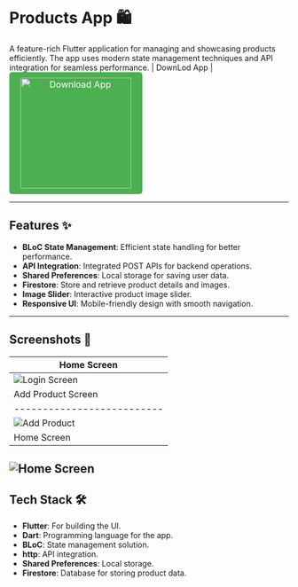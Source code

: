 # Products App 🛍️

A feature-rich Flutter application for managing and showcasing products efficiently. The app uses modern state management techniques and API integration for seamless performance.
| DownLod App   |
<a href="https://github.com/AyushSoni45655/productApp/releases/download/1.0.0/Product.App.apk" style="display: inline-block; background-color: #4CAF50; color: white; padding: 10px 20px; text-align: center; text-decoration: none; border-radius: 5px; font-size: 16px;">
  <img src="https://blogger.googleusercontent.com/img/b/R29vZ2xl/AVvXsEhMU25r3cmvq14hZIa2hgB_DSA1OfOBBN3AX7uQmzyoY6BnMwif9UL2bD0XIw2Dfd2AQDYTXoiNFY91w0uctDJ35yMKfCu9ZPe4Wj_-cNd5F1Ob3J2zooWvL366FNWruH4yG4nSSOuxi-X593RjhL81alfGLVDtVaIWMGfxkhjlUqmcGDwraCUjAxC79SmM/s512/download%20(1).png" alt="Download App" width="200" />
</a>


---

## Features ✨
- **BLoC State Management**: Efficient state handling for better performance.
- **API Integration**: Integrated POST APIs for backend operations.
- **Shared Preferences**: Local storage for saving user data.
- **Firestore**: Store and retrieve product details and images.
- **Image Slider**: Interactive product image slider.
- **Responsive UI**: Mobile-friendly design with smooth navigation.

---

## Screenshots 📸

| Home Screen             | 
|--------------------------|
| ![Login Screen](https://blogger.googleusercontent.com/img/b/R29vZ2xl/AVvXsEh4YSSs1_Y4P2Fa4uBZ-2I-qVLeWCiVnQtji7kpR_yVBk1jjP-kKJOJIZLzPDpEiVWqZYmtg79jpWd-hTU-c1MXUgo4h1rAaAd-4ZBYp4BRUf3-EBUNHJ2zm8f0JZECcbtiAB8zXAdVWbZMiIrzZxQ7JOsi7f0dlBZdh_rENGeBF4QK3U8y76rKzfx3yHjO/s856/Screenshot%202024-12-18%20210429.png) | 
| Add Product Screen       | 
|--------------------------|
| ![Add Product](https://blogger.googleusercontent.com/img/b/R29vZ2xl/AVvXsEiEEqp2DtFsEc1WVsi0GVqjcgvDAnHY0IOXIHkhF8QkpNE0A-OHUDMndeamxLGtFExaQMtYSnv37K2CqWZGXoyTooytXwq5nXR1i2rSZHTsnD80eZPAOiGV2It9tgZv7Ja-86WO7sQe-Kf6I6NGJihjhC_j78l4ik8rkvvcHSan-VupHtkwllxwInBr9KKw/s675/Screenshot%202024-12-18%20211227.png) | 
| Home Screen    |
![Home Screen](https://blogger.googleusercontent.com/img/b/R29vZ2xl/AVvXsEg5ToWISbDSnoOCnF8-jyeWYXVZOmyfGAuSBrejmsRYnWKNAffeZEFaprs9wel0HuqG3pV21EGs8fOROfS5D1Dec5jvkvVqhrRRcjSFVP8XDy4Q9RRdmstjSWipIdIBif7opEqjWcorQXAb6sccYzFQE4KbGReFMDU3Esl0sgC2_KxBw6rnzXtkiEDJvFVE/s897/Screenshot%202024-12-18%20211208.png)
---

## Tech Stack 🛠️
- **Flutter**: For building the UI.
- **Dart**: Programming language for the app.
- **BLoC**: State management solution.
- **http**: API integration.
- **Shared Preferences**: Local storage.
- **Firestore**: Database for storing product data.


